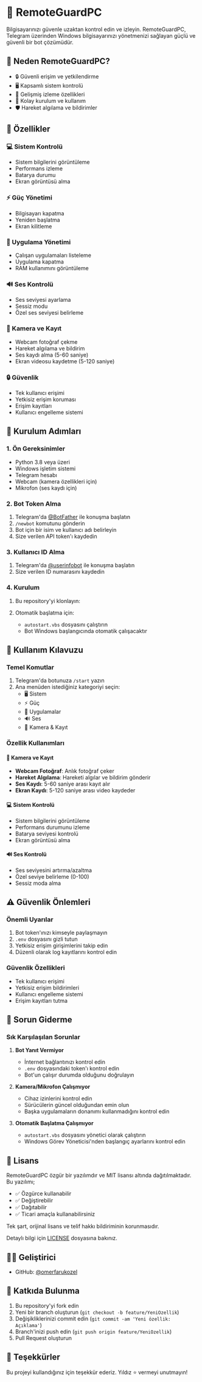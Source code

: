 # 🤖️ RemoteGuardPC

Bilgisayarınızı güvenle uzaktan kontrol edin ve izleyin. RemoteGuardPC, Telegram üzerinden Windows bilgisayarınızı yönetmenizi sağlayan güçlü ve güvenli bir bot çözümüdür.

## 🌟 Neden RemoteGuardPC?

- 🔒 Güvenli erişim ve yetkilendirme
- 🖥️ Kapsamlı sistem kontrolü
- 📸 Gelişmiş izleme özellikleri
- 🚀 Kolay kurulum ve kullanım
- 🛡️ Hareket algılama ve bildirimler

## 🌟 Özellikler

### 💻 Sistem Kontrolü
- Sistem bilgilerini görüntüleme
- Performans izleme
- Batarya durumu
- Ekran görüntüsü alma

### ⚡ Güç Yönetimi
- Bilgisayarı kapatma
- Yeniden başlatma
- Ekran kilitleme

### 📱 Uygulama Yönetimi
- Çalışan uygulamaları listeleme
- Uygulama kapatma
- RAM kullanımını görüntüleme

### 🔊 Ses Kontrolü
- Ses seviyesi ayarlama
- Sessiz modu
- Özel ses seviyesi belirleme

### 📸 Kamera ve Kayıt
- Webcam fotoğraf çekme
- Hareket algılama ve bildirim
- Ses kaydı alma (5-60 saniye)
- Ekran videosu kaydetme (5-120 saniye)

### 🔒 Güvenlik
- Tek kullanıcı erişimi
- Yetkisiz erişim koruması
- Erişim kayıtları
- Kullanıcı engelleme sistemi

## 🚀 Kurulum Adımları

### 1. Ön Gereksinimler
- Python 3.8 veya üzeri
- Windows işletim sistemi
- Telegram hesabı
- Webcam (kamera özellikleri için)
- Mikrofon (ses kaydı için)

### 2. Bot Token Alma
1. Telegram'da [@BotFather](https://t.me/botfather) ile konuşma başlatın
2. `/newbot` komutunu gönderin
3. Bot için bir isim ve kullanıcı adı belirleyin
4. Size verilen API token'ı kaydedin

### 3. Kullanıcı ID Alma
1. Telegram'da [@userinfobot](https://t.me/userinfobot) ile konuşma başlatın
2. Size verilen ID numarasını kaydedin

### 4. Kurulum
1. Bu repository'yi klonlayın:

2. Otomatik başlatma için:
   - `autostart.vbs` dosyasını çalıştırın
   - Bot Windows başlangıcında otomatik çalışacaktır

## 📱 Kullanım Kılavuzu

### Temel Komutlar
1. Telegram'da botunuza `/start` yazın
2. Ana menüden istediğiniz kategoriyi seçin:
   - 🖥️ Sistem
   - ⚡ Güç
   - 📱 Uygulamalar
   - 🔊 Ses
   - 📸 Kamera & Kayıt

### Özellik Kullanımları

#### 📸 Kamera ve Kayıt
- **Webcam Fotoğraf**: Anlık fotoğraf çeker
- **Hareket Algılama**: Hareketi algılar ve bildirim gönderir
- **Ses Kaydı**: 5-60 saniye arası kayıt alır
- **Ekran Kaydı**: 5-120 saniye arası video kaydeder

#### 💻 Sistem Kontrolü
- Sistem bilgilerini görüntüleme
- Performans durumunu izleme
- Batarya seviyesi kontrolü
- Ekran görüntüsü alma

#### 🔊 Ses Kontrolü
- Ses seviyesini artırma/azaltma
- Özel seviye belirleme (0-100)
- Sessiz moda alma

## ⚠️ Güvenlik Önlemleri

### Önemli Uyarılar
1. Bot token'ınızı kimseyle paylaşmayın
2. `.env` dosyasını gizli tutun
3. Yetkisiz erişim girişimlerini takip edin
4. Düzenli olarak log kayıtlarını kontrol edin

### Güvenlik Özellikleri
- Tek kullanıcı erişimi
- Yetkisiz erişim bildirimleri
- Kullanıcı engelleme sistemi
- Erişim kayıtları tutma

## 🔧 Sorun Giderme

### Sık Karşılaşılan Sorunlar

1. **Bot Yanıt Vermiyor**
   - İnternet bağlantınızı kontrol edin
   - `.env` dosyasındaki token'ı kontrol edin
   - Bot'un çalışır durumda olduğunu doğrulayın

2. **Kamera/Mikrofon Çalışmıyor**
   - Cihaz izinlerini kontrol edin
   - Sürücülerin güncel olduğundan emin olun
   - Başka uygulamaların donanımı kullanmadığını kontrol edin

3. **Otomatik Başlatma Çalışmıyor**
   - `autostart.vbs` dosyasını yönetici olarak çalıştırın
   - Windows Görev Yöneticisi'nden başlangıç ayarlarını kontrol edin

## 📝 Lisans

RemoteGuardPC özgür bir yazılımdır ve MIT lisansı altında dağıtılmaktadır. Bu yazılımı;

- ✅ Özgürce kullanabilir
- ✅ Değiştirebilir
- ✅ Dağıtabilir
- ✅ Ticari amaçla kullanabilirsiniz

Tek şart, orijinal lisans ve telif hakkı bildiriminin korunmasıdır.

Detaylı bilgi için [LICENSE](LICENSE) dosyasına bakınız.

## 👨‍💻 Geliştirici
- GitHub: [@omerfarukozel](https://github.com/omerfarukozel)
## 🤝 Katkıda Bulunma

1. Bu repository'yi fork edin
2. Yeni bir branch oluşturun (`git checkout -b feature/YeniOzellik`)
3. Değişikliklerinizi commit edin (`git commit -am 'Yeni özellik: Açıklama'`)
4. Branch'inizi push edin (`git push origin feature/YeniOzellik`)
5. Pull Request oluşturun

## 🌟 Teşekkürler

Bu projeyi kullandığınız için teşekkür ederiz. Yıldız ⭐️ vermeyi unutmayın!
